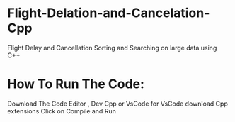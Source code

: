 # Flight-Delation-and-Cancelation-Cpp
 Flight Delay and Cancellation Sorting and Searching on large data using C++
# How To Run The Code:
Download The Code Editor , Dev Cpp or VsCode for VsCode download Cpp extensions
Click on Compile and Run
